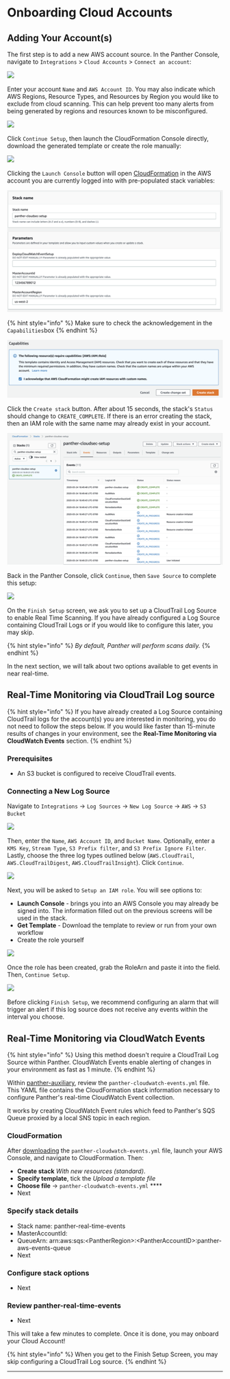 # Onboarding Cloud Accounts

## Adding Your Account(s)

The first step is to add a new AWS account source. In the Panther Console, navigate to `Integrations` > `Cloud Accounts` > `Connect an account`:

![](<../.gitbook/assets/papaya-oarfish.runpanther.net\_integrations\_cloud-accounts\_new\_ (2).png>)

Enter your account `Name` and `AWS Account ID`. You may also indicate which AWS Regions, Resource Types, and Resources by Region you would like to exclude from cloud scanning. This can help prevent too many alerts from being generated by regions and resources known to be misconfigured.

![](<../.gitbook/assets/papaya-oarfish.runpanther.net\_integrations\_cloud-accounts\_new\_ (2) (1).png>)

Click `Continue Setup`, then launch the CloudFormation Console directly, download the generated template or create the role manually:

![](<../.gitbook/assets/papaya-oarfish.runpanther.net\_integrations\_cloud-accounts\_new\_ (3).png>)

Clicking the `Launch Console` button will open [CloudFormation](https://aws.amazon.com/cloudformation/) in the AWS account you are currently logged into with pre-populated stack variables:

![](<../.gitbook/assets/image (2) (1) (1) (1) (1).png>)

{% hint style="info" %}
Make sure to check the acknowledgement in the `Capabilities`box
{% endhint %}

![](<../../../.gitbook/assets/setup-cfn-2 (9) (2) (1) (1) (1) (11) (1) (12).png>)

Click the `Create stack` button. After about 15 seconds, the stack's `Status` should change to `CREATE_COMPLETE`. If there is an error creating the stack, then an IAM role with the same name may already exist in your account.

![](<../../../.gitbook/assets/setup-cfn-3 (9) (3) (1) (1) (11) (1) (11).png>)

Back in the Panther Console, click `Continue`, then `Save Source` to complete this setup:

![](<../.gitbook/assets/papaya-oarfish.runpanther.net\_integrations\_cloud-accounts\_new\_ (4).png>)

On the `Finish Setup` screen, we ask you to set up a CloudTrail Log Source to enable Real Time Scanning. If you have already configured a Log Source containing CloudTrail Logs or if you would like to configure this later, you may skip.

{% hint style="info" %}
_By default, Panther will perform scans daily._
{% endhint %}

In the next section, we will talk about two options available to get events in near real-time.

## Real-Time Monitoring via CloudTrail Log source

{% hint style="info" %}
If you have already created a Log Source containing CloudTrail logs for the account(s) you are interested in monitoring, you do not need to follow the steps below. If you would like faster than 15-minute results of changes in your environment, see the **Real-Time Monitoring via CloudWatch Events** section.
{% endhint %}

### Prerequisites

* An S3 bucket is configured to receive CloudTrail events.

### Connecting a New Log Source

Navigate to `Integrations` -> `Log Sources` -> `New Log Source` -> `AWS` -> `S3 Bucket`

![](../.gitbook/assets/papaya-oarfish.runpanther.net\_integrations\_log-sources\_new\_\_logProviderId=aws.png)

Then, enter the `Name`, `AWS Account ID`, and `Bucket Name`. Optionally, enter a `KMS Key`, `Stream Type`, `S3 Prefix filter`, and `S3 Prefix Ignore Filter`. Lastly, choose the three log types outlined below (`AWS.CloudTrail`, `AWS.CloudTrailDigest`, `AWS.CloudTrailInsight`). Click `Continue`.

![](../.gitbook/assets/papaya-oarfish.runpanther.net\_integrations\_log-sources\_new\_aws-s3\_\_logProviderId=aws.png)

Next, you will be asked to `Setup an IAM role`. You will see options to:&#x20;

* **Launch Console** - brings you into an AWS Console you may already be signed into. The information filled out on the previous screens will be used in the stack.
* **Get Template** - Download the template to review or run from your own workflow
* Create the role yourself

![](<../.gitbook/assets/papaya-oarfish.runpanther.net\_integrations\_log-sources\_new\_aws-s3\_\_logProviderId=aws (1) (1).png>)

Once the role has been created, grab the RoleArn and paste it into the field. Then, `Continue Setup`.

![](../.gitbook/assets/papaya-oarfish.runpanther.net\_integrations\_log-sources\_aws-s3\_cca4c537-fbc2-42be-a997-7e13a9ec1a88\_edit\_.png)

Before clicking `Finish Setup`, we recommend configuring an alarm that will trigger an alert if this log source does not receive any events within the interval you choose.

## Real-Time Monitoring via CloudWatch Events

{% hint style="info" %}
Using this method doesn't require a CloudTrail Log Source within Panther. CloudWatch Events enable alerting of changes in your environment as fast as 1 minute.
{% endhint %}

Within [panther-auxiliary](https://github.com/panther-labs/panther-auxiliary/blob/main/cloudformation/panther-cloudwatch-events.yml), review the `panther-cloudwatch-events.yml` file. This YAML file contains the CloudFormation stack information necessary to configure Panther's real-time CloudWatch Event collection.

It works by creating CloudWatch Event rules which feed to Panther's SQS Queue proxied by a local SNS topic in each region.

### CloudFormation

After [downloading](https://github.com/panther-labs/panther-auxiliary/blob/main/cloudformation/panther-cloudwatch-events.yml) the `panther-cloudwatch-events.yml` file, launch your AWS Console, and navigate to CloudFormation. Then:

* **Create stack** _With new resources (standard)_.
* **Specify template**, tick the _Upload a template file_
* **Choose file** -> `panther-cloudwatch-events.yml` ****&#x20;
* Next

### Specify stack details

* Stack name: panther-real-time-events
* MasterAccountId:&#x20;
* QueueArn: arn:aws:sqs:\<PantherRegion>:\<PantherAccountID>:panther-aws-events-queue
* Next

### Configure stack options

* Next

### Review panther-real-time-events

* Next

This will take a few minutes to complete. Once it is done, you may onboard your Cloud Account!

{% hint style="info" %}
When you get to the Finish Setup Screen, you may skip configuring a CloudTrail Log source.
{% endhint %}

****
